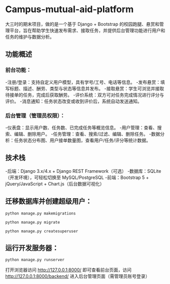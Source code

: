 # Campus-mutual-aid-platform
大三时的期末项目，做的是一个基于 Django + Bootstrap 的校园跑腿、悬赏和管理平台，旨在帮助学生快速发布需求、接取任务，并提供后台管理功能进行用户和任务的维护与数据分析。

## 功能概述
### 前台功能：
-注册/登录：支持自定义用户模型，具有学号/工号、电话等信息。
-发布悬赏：填写标题、描述、酬劳、类型与状态等信息并发布。
-接取悬赏：学生可浏览并接取待接单的任务，完成后获取酬劳。
-评价系统：双方可对任务完成情况进行评分与评价。
-消息通知：任务状态改变或收到评价后，系统自动发送通知。
### 后台管理（管理员权限）：
-仪表盘：显示用户数、任务数、已完成任务等概览信息。
-用户管理：查看、搜索、编辑、删除用户。
-任务管理：查看、搜索/过滤、编辑、删除任务。
-数据分析：任务状态分布图、用户接单数量图，查看用户/任务/评分等统计数据。

## 技术栈
-后端：Django 3.x/4.x + Django REST Framework（可选）
-数据库：SQLite（开发环境），可轻松切换至 MySQL/PostgreSQL
-前端：Bootstrap 5 + jQuery/JavaScript + Chart.js（后台数据可视化）

## 迁移数据库并创建超级用户：
```
python manage.py makemigrations
```
```
python manage.py migrate
```
```
python manage.py createsuperuser
```

## 运行开发服务器：
```
python manage.py runserver
```
打开浏览器访问 http://127.0.0.1:8000/ 即可查看前台页面，访问 http://127.0.0.1:8000/backend/ 进入后台管理页面（需管理员账号登录）
